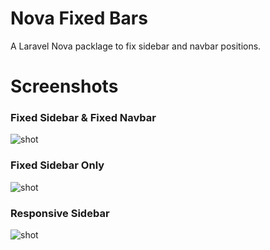# Nova Fixed Bars
A Laravel Nova packlage to fix sidebar and navbar positions.

# Screenshots

### Fixed Sidebar & Fixed Navbar
![shot](https://i.imgur.com/4aHykT5.gif)

### Fixed Sidebar Only
![shot](https://i.imgur.com/LHHUoqJ.gif)

### Responsive Sidebar
![shot](https://i.imgur.com/rK33TOz.gif)
